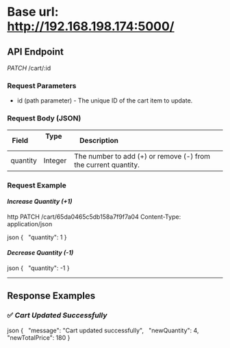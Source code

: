 # Base url: http://192.168.198.174:5000/

## API Endpoint

*PATCH* /cart/:id

### Request Parameters

- id (path parameter) - The unique ID of the cart item to update.

### Request Body (JSON)

| Field    | Type    | Description                                                    |
| -------- | ------- | -------------------------------------------------------------- |
| quantity | Integer | The number to add (+) or remove (-) from the current quantity. |

### Request Example

#### *Increase Quantity (+1)*

http
PATCH /cart/65da0465c5db158a7f9f7a04
Content-Type: application/json


json
{
  "quantity": 1
}


#### *Decrease Quantity (-1)*

json
{
  "quantity": -1
}


---

## Response Examples

### ✅ *Cart Updated Successfully*

json
{
  "message": "Cart updated successfully",
  "newQuantity": 4,
  "newTotalPrice": 180
}
